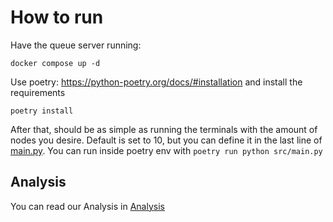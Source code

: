 # How to run

Have the queue server running:

```shell
docker compose up -d
```

Use poetry: https://python-poetry.org/docs/#installation and install the requirements

```shell
poetry install
```


After that, should be as simple as running the terminals with the amount of nodes you desire. Default is set to 10, but you can define it in the last line of [main.py](/src/main.py). You can run inside poetry env with `poetry run python src/main.py`

## Analysis

You can read our Analysis in [Analysis](ANALYSIS.md)
